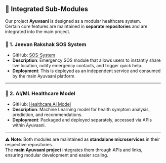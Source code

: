 ## 🔗 Integrated Sub-Modules

Our project **Ayuvaani** is designed as a modular healthcare system.  
Certain core features are maintained in **separate repositories** and are integrated into the main project.

### 📌 1. Jeevan Rakshak SOS System  
- GitHub: [SOS-System](https://github.com/sharan-sharma-01/SOS-system)  
- **Description**: Emergency SOS module that allows users to instantly share live location, notify emergency contacts, and trigger quick help.  
- **Deployment**: This is deployed as an independent service and consumed by the main Ayuvaani platform.

---

### 📌 2. AI/ML Healthcare Model  
- GitHub: [Healthcare AI Model](https://github.com/arsingla786/healthCareModel)  
- **Description**: Machine Learning model for health symptom analysis, prediction, and recommendations.  
- **Deployment**: Packaged and deployed separately, accessed via APIs within Ayuvaani.

---

⚠️ **Note**: Both modules are maintained as **standalone microservices** in their respective repositories.  
The **main Ayuvaani project** integrates them through APIs and links, ensuring modular development and easier scaling.
